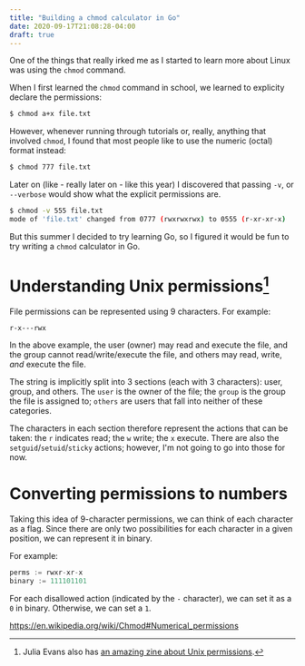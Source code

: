 ```yaml
---
title: "Building a chmod calculator in Go"
date: 2020-09-17T21:08:28-04:00
draft: true
---
```


One of the things that really irked me as I started to learn more about Linux was using the `chmod` command.

When I first learned the `chmod` command in school, we learned to explicity declare the permissions:

```sh
$ chmod a+x file.txt
```

However, whenever running through tutorials or, really, anything that involved `chmod`, I found that most people like to use the numeric (octal) format instead:

```sh
$ chmod 777 file.txt
```

Later on (like - really later on - like this year) I discovered that passing `-v`, or `--verbose` would show what the explicit permissions are.

```sh
$ chmod -v 555 file.txt
mode of 'file.txt' changed from 0777 (rwxrwxrwx) to 0555 (r-xr-xr-x)
```

But this summer I decided to try learning Go, so I figured it would be fun to try writing a `chmod` calculator in Go. 

# Understanding Unix permissions[^1]

[^1]: Julia Evans also has [an amazing zine about Unix permissions](https://twitter.com/b0rk/status/982641594305273856?lang=en).

File permissions can be represented using 9 characters. For example:

```
r-x---rwx
```

In the above example, the user (owner) may read and execute the file, and the group cannot read/write/execute the file, and others may read, write, *and* execute the file.

The string is implicitly split into 3 sections (each with 3 characters): user, group, and others. The `user` is the owner of the file; the `group` is the group the file is assigned to; `others` are users that fall into neither of these categories.

The characters in each section therefore represent the actions that can be taken: the `r` indicates read; the `w` write; the `x` execute. There are also the `setguid`/`setuid`/`sticky` actions; however, I'm not going to go into those for now.

# Converting permissions to numbers

Taking this idea of 9-character permissions, we can think of each character as a flag. Since there are only two possibilities for each character in a given position, we can represent it in binary.

For example:

```go
perms := rwxr-xr-x
binary := 111101101
```

For each disallowed action (indicated by the `-` character), we can set it as a `0` in binary. Otherwise, we can set a `1`.




https://en.wikipedia.org/wiki/Chmod#Numerical_permissions
